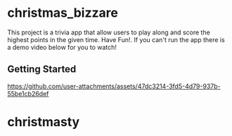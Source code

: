 # christmas_bizzare

This project is a trivia app that allow users to play along and score the highest points in the given time. 
Have Fun!. 
If you can't run the app there is a demo video below for you to watch!

## Getting Started


https://github.com/user-attachments/assets/47dc3214-3fd5-4d79-937b-55be1cb26def



# christmasty
